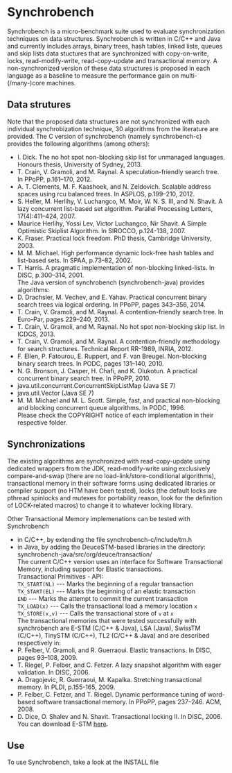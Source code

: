 Synchrobench
============
Synchrobench is a micro-benchmark suite used to evaluate synchronization 
techniques on data structures. Synchrobench is written in C/C++ and Java and
currently includes arrays, binary trees, hash tables, linked lists, queues and
skip lists data stuctures that are synchronized with copy-on-write, locks, 
read-modify-write, read-copy-update and transactional memory. A non-synchronized
version of these data structures is proposed in each language as a baseline to 
measure the performance gain on multi-(/many-)core machines.

Data strutures
--------------
Note that the proposed data structures are not synchronized with each individual
synchrobization technique, 30 algorithms from the literature are provided.
The C version of synchrobench (namely synchrobench-c) provides the following
algorithms (among others):
 - I. Dick. The no hot spot non-blocking skip list for unmanaged languages. 
   Honours thesis, University of Sydney, 2013.
 - T. Crain, V. Gramoli, and M. Raynal. A speculation-friendly search tree. In 
   PPoPP, p.161–170, 2012.
 - A. T. Clements, M. F. Kaashoek, and N. Zeldovich. Scalable address spaces 
   using rcu balanced trees. In ASPLOS, p.199–210, 2012.
 - S. Heller, M. Herlihy, V. Luchangco, M. Moir, W. N. S. III, and N. Shavit. A 
   lazy concurrent list-based set algorithm. Parallel Processing Letters, 
   17(4):411–424, 2007.     
 - Maurice Herlihy, Yossi Lev, Victor Luchangco, Nir Shavit. A Simple 
   Optimistic Skiplist Algorithm. In SIROCCO, p.124-138, 2007.
 - K. Fraser. Practical lock freedom. PhD thesis, Cambridge University, 2003.
 - M. M. Michael. High performance dynamic lock-free hash tables and list-based
   sets. In SPAA, p.73–82, 2002.
 - T. Harris. A pragmatic implementation of non-blocking linked-lists. In DISC, 
   p.300–314, 2001.  
The Java version of synchrobench (synchrobench-java) provides algorithms:
 - D. Drachsler, M. Vechev, and E. Yahav. Practical concurrent binary search 
   trees via logical ordering. In PPoPP, pages 343–356, 2014.
 - T. Crain, V. Gramoli, and M. Raynal. A contention-friendly search tree. In 
   Euro-Par, pages 229–240, 2013.
 - T. Crain, V. Gramoli, and M. Raynal. No hot spot non-blocking skip list. In 
   ICDCS, 2013.
 - T. Crain, V. Gramoli, and M. Raynal. A contention-friendly methodology for 
   search structures. Technical Report RR-1989, INRIA, 2012.
 - F. Ellen, P. Fatourou, E. Ruppert, and F. van Breugel. Non-blocking binary 
   search trees. In PODC, pages 131–140, 2010.
 - N. G. Bronson, J. Casper, H. Chafi, and K. Olukotun. A practical 
   concurrent binary search tree. In PPoPP, 2010.
 - java.util.concurrent.ConcurrentSkipListMap (Java SE 7)
 - java.util.Vector (Java SE 7)
 - M. M. Michael and M. L. Scott. Simple, fast, and practical non-blocking and 
   blocking concurrent queue algorithms. In PODC, 1996.  
Please check the COPYRIGHT notice of each implementation in their respective 
folder.

Synchronizations
----------------
The existing algorithms are synchronized with read-copy-update using dedicated
wrappers from the JDK, read-modify-write using exclusively compare-and-swap 
(there are no load-link/store-conditional algorithms), transactional memory
in their software forms using dedicated libraries or compiler support (no 
HTM have been tested), locks (the default locks are pthread spinlocks and 
mutexes for portability reason, look for the definition of LOCK-related macros)
to change it to whatever locking library.

Other Transactional Memory implemenations can be tested with Synchrobench
 - in C/C++, by extending the file synchrobench-c/include/tm.h
 - in Java, by adding the DeuceSTM-based libraries in the directory:
   synchrobench-java/src/org/deuce/transaction/  
The current C/C++ version uses an interface for Software Transactional 
Memory, including support for Elastic transactions.  
Transactional Primitives - API:  
     `TX_START(NL)`  --- Marks the beginning of a regular transaction  
     `TX_START(EL)`  --- Marks the beginning of an elastic transaction  
     `END`           --- Marks the attempt to commit the current transaction  
     `TX_LOAD(x)`    --- Calls the transactional load a memory location `x`  
     `TX_STORE(x,v)` --- Calls the transactional store of `v` at `x`  
The transactional memories that were tested successfully with synchrobench are 
E-STM (C/C++ & Java), LSA (Java), SwissTM (C/C++), TinySTM (C/C++), TL2 (C/C++ &
Java) and are described respectively in:
 - P. Felber, V. Gramoli, and R. Guerraoui. Elastic transactions. In DISC, pages
   93–108, 2009.
 - T. Riegel, P. Felber, and C. Fetzer. A lazy snapshot algorithm with eager 
   validation. In DISC, 2006.
 - A. Dragojevic, R. Guerraoui, M. Kapalka. Stretching transactional memory. In
   PLDI, p.155-165, 2009.
 - P. Felber, C. Fetzer, and T. Riegel. Dynamic performance tuning of 
   word-based software transactional memory. In PPoPP, pages 237–246. ACM, 2008.
 - D. Dice, O. Shalev and N. Shavit. Transactional locking II. In DISC, 2006.  
You can download E-STM [here](http://www.it.usyd.edu.au/~gramoli/tmp/doc/sw/estm-0.3.0.tgz).

Use
---
To use Synchrobench, take a look at the INSTALL file